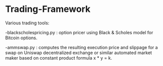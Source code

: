 # Trading-Framework
Various trading tools:

-blackscholespricing.py : option pricer using Black & Scholes model for Bitcoin options.  
  
-ammswap.py : computes the resulting execution price and slippage for a swap on Uniswap decentralized exchange or similar automated market maker based on constant product formula x * y = k.
